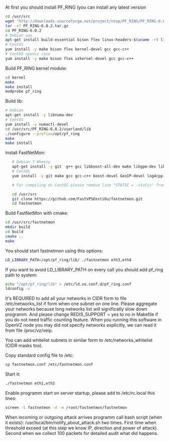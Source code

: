 At first you should install PF_RING (you can install any latest version

```bash
cd /usr/src
wget 'http://downloads.sourceforge.net/project/ntop/PF_RING/PF_RING-6.0.2.tar.gz?r=http%3A%2F%2Fsourceforge.net%2Fprojects%2Fntop%2Ffiles%2FPF_RING%2F&ts=1402307916&use_mirror=cznic' -OPF_RING-6.0.2.tar.gz
tar -xf PF_RING-6.0.2.tar.gz 
cd PF_RING-6.0.2
# Debian way
apt-get install build-essential bison flex linux-headers-$(uname -r) libnuma-dev
# CentOS
yum install -y make bison flex kernel-devel gcc gcc-c++
# CentOS openvz case 
yum install -y make bison flex vzkernel-devel gcc gcc-c++
```

Build PF_RING kernel module:
```bash
cd kernel
make
make install
modprobe pf_ring
```

Build lib:
```bash
# Debian
apt-get install -y libnuma-dev
# CentOS
yum install -y numactl-devel
cd /usr/src/PF_RING-6.0.2/userland/lib
./configure --prefix=/opt/pf_ring
make
make install
```

Install FastNetMon:

```bash
   # Debian 7 Wheezy
   apt-get install -y git  g++ gcc libboost-all-dev make libgpm-dev libncurses5-dev liblog4cpp5-dev libnuma-dev libgeoip-dev libhiredis-dev libpcap-dev
   # CentOS 
   yum install -y git make gcc gcc-c++ boost-devel GeoIP-devel log4cpp-devel ncurses-devel glibc-static ncurses-static gpm-static gpm-devel 

   # For compiling on CentOS please remove line "STATIC = -static" from file Makefile and replace line "LIBS += -lboost_thread" by line "LIBS += -lboost_thread-mt"

   cd /usr/src
   git clone https://github.com/FastVPSEestiOu/fastnetmon.git
   cd fastnetmon
```

Build FastNetMon with cmake:
```bash
cd /usr/src/fastnetmon
mkdir build
cd build
cmake ..
make
```

You should start fastnetmon using this options:
```bash
LD_LIBRARY_PATH=/opt/pf_ring/lib/ ./fastnetmon eth3,eth4
```

If you want to avoid LD_LIBRARY_PATH on every call you should add pf_ring path to system:
```bash
echo "/opt/pf_ring/lib" > /etc/ld.so.conf.d/pf_ring.conf
ldconfig -v
```

It's REQUIRED to add all your networks in CIDR form to file /etc/networks_list if form when one subnet on one line. Please aggregate your networks because long networks list will significatly slow down programm. And please change REDIS_SUPPORT = yes to no in Makefile if you do not need traffic counting feature. When you running this software in OpenVZ node you may did not specify networks explicitly, we can read it from file /proc/vz/veip.

You can add whitelist subnets in similar form to /etc/networks_whitelist (CIDR masks too).

Copy standard config file to /etc:
```bash
cp fastnetmon.conf /etc/fastnetmon.conf
```

Start it:
```bash
./fastnetmon eth1,eth2
```

Enable programm start on server startup, please add to /etc/rc.local this lines:
```bash
screen -S fastnetmon -d -m /root/fastnetmon/fastnetmon
```

When incoming or outgoing attack arrives programm call bash script (when it exists): /usr/local/bin/notify_about_attack.sh two times. First time when threshold exceed (at this step we know IP, direction and power of attack). Second when we collect 100 packets for detailed audit what did happens.

